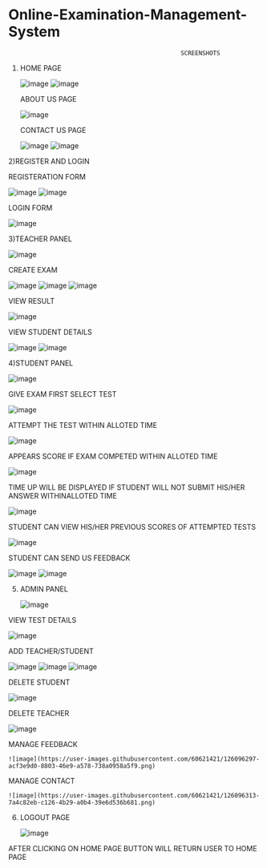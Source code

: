 # Online-Examination-Management-System
                                                    SCREENSHOTS
1) HOME PAGE

      ![image](https://user-images.githubusercontent.com/60621421/126095276-60919414-aeb1-42cb-b48c-e6593368c449.png)
      ![image](https://user-images.githubusercontent.com/60621421/126095344-1b37f527-b76a-48d5-9e54-237942d7708d.png)

    ABOUT US PAGE
  
      ![image](https://user-images.githubusercontent.com/60621421/126095361-e6240f94-8bd6-449a-b0a8-c19a0430064d.png)
  
    CONTACT US PAGE
  
      ![image](https://user-images.githubusercontent.com/60621421/126095417-6f804469-284a-4539-aa1e-2af04cc68a9e.png)
      ![image](https://user-images.githubusercontent.com/60621421/126095424-86466807-c368-4299-bc01-61385d8e3da7.png)

2)REGISTER AND LOGIN
  
  REGISTERATION FORM
  
   ![image](https://user-images.githubusercontent.com/60621421/126095466-cf090a45-79e8-4372-a0c9-5736944aa592.png)
   ![image](https://user-images.githubusercontent.com/60621421/126095491-8e8d9abc-cf7e-4231-ba75-66313be02480.png)
  
  LOGIN FORM
  
   ![image](https://user-images.githubusercontent.com/60621421/126095518-65b02aa9-01ce-4509-9a15-c8ecbd767ca0.png)

3)TEACHER PANEL

   ![image](https://user-images.githubusercontent.com/60621421/126095556-b9a886dd-4fbf-49d1-b24e-a766b376b054.png)

  CREATE EXAM

   ![image](https://user-images.githubusercontent.com/60621421/126095736-c67396be-d8e8-4c99-9fa1-f657d27d64ac.png)
   ![image](https://user-images.githubusercontent.com/60621421/126095744-090cb09d-4726-4ce8-aa7c-b70d612aef58.png)
   ![image](https://user-images.githubusercontent.com/60621421/126095756-1665dbfc-ffb9-435a-b6a4-6a5ef19ad53e.png)

  VIEW RESULT

   ![image](https://user-images.githubusercontent.com/60621421/126095783-579420fa-ba1f-46bb-b0af-edb68f461ddf.png)

  VIEW STUDENT DETAILS

   ![image](https://user-images.githubusercontent.com/60621421/126095809-b011e941-691f-4a8f-8d68-6e1741d215be.png)
   ![image](https://user-images.githubusercontent.com/60621421/126095826-d82f7c0c-9048-450e-9748-9e7c9a9a81ad.png)

 4)STUDENT PANEL

   ![image](https://user-images.githubusercontent.com/60621421/126095851-cd101d12-b2bf-46a9-9396-707bc5b9d780.png)

   GIVE EXAM
   FIRST SELECT TEST 

   ![image](https://user-images.githubusercontent.com/60621421/126095921-49731f80-e624-4015-83eb-a6c08cbfbd7e.png)

  ATTEMPT THE TEST WITHIN ALLOTED TIME

   ![image](https://user-images.githubusercontent.com/60621421/126095945-f50cd32d-8b0b-4bcc-9945-c92fb8ac32f0.png)

  APPEARS SCORE IF EXAM COMPETED WITHIN ALLOTED TIME

   ![image](https://user-images.githubusercontent.com/60621421/126095981-9d9e26d4-2d5d-4a6e-b34e-d11d6eeceacc.png)

  TIME UP WILL BE DISPLAYED IF STUDENT WILL NOT SUBMIT HIS/HER ANSWER WITHINALLOTED TIME

   ![image](https://user-images.githubusercontent.com/60621421/126096009-5e82995c-ea6c-4f07-b760-21fc9cfe4aca.png)

  STUDENT CAN VIEW HIS/HER PREVIOUS SCORES OF ATTEMPTED TESTS

   ![image](https://user-images.githubusercontent.com/60621421/126096042-21c9a112-a2e0-45d4-b169-cf1c7019220a.png)

  STUDENT CAN SEND US FEEDBACK

   ![image](https://user-images.githubusercontent.com/60621421/126096072-e623c96e-205a-4d91-bb7f-4753aa2202f0.png)
   ![image](https://user-images.githubusercontent.com/60621421/126096088-090fba9a-4794-462d-a838-14570d1b39cc.png)

5) ADMIN PANEL

   ![image](https://user-images.githubusercontent.com/60621421/126096137-3ae74289-128e-45ce-af5f-4f4abb0fb179.png)

  VIEW TEST DETAILS

   ![image](https://user-images.githubusercontent.com/60621421/126096174-b5b2ac98-81ba-4fc7-98ed-593f76825451.png)

  ADD TEACHER/STUDENT

   ![image](https://user-images.githubusercontent.com/60621421/126096204-96893bfa-12e8-4c37-bf2c-8487e7344ad7.png)
   ![image](https://user-images.githubusercontent.com/60621421/126096211-6264e681-9f38-45eb-8ebe-c5afeae7fe10.png)
   ![image](https://user-images.githubusercontent.com/60621421/126096228-85f69d50-fb12-4ef8-aee1-57d18ae67f31.png)

  DELETE STUDENT

   ![image](https://user-images.githubusercontent.com/60621421/126096244-dd18beb1-1cc6-4a42-bcba-d716bdeaef89.png)

  DELETE TEACHER

   ![image](https://user-images.githubusercontent.com/60621421/126096272-5984f9e6-9796-40a1-8624-617c01833031.png)

  MANAGE FEEDBACK
  
    ![image](https://user-images.githubusercontent.com/60621421/126096297-acf3e9d0-8803-46e9-a578-738a0958a5f9.png)

  MANAGE CONTACT
  
    ![image](https://user-images.githubusercontent.com/60621421/126096313-7a4c82eb-c126-4b29-a0b4-39e6d536b681.png)

6) LOGOUT PAGE

    ![image](https://user-images.githubusercontent.com/60621421/126096354-3068d273-f22f-452b-94dd-9ecbb7bebcb5.png)
    
  AFTER CLICKING ON HOME PAGE BUTTON WILL RETURN USER TO HOME PAGE
